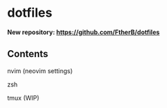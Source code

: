 # dotfiles
**New repository: https://github.com/FtherB/dotfiles**

## Contents
nvim (neovim settings)

zsh

tmux (WIP)
